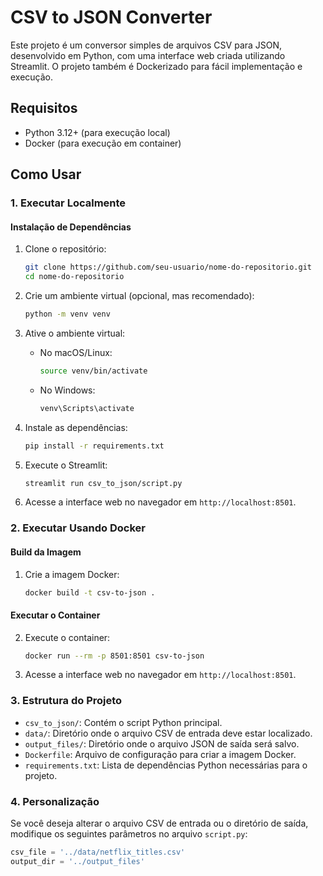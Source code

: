 # CSV to JSON Converter

Este projeto é um conversor simples de arquivos CSV para JSON, desenvolvido em Python, com uma interface web criada utilizando Streamlit. O projeto também é Dockerizado para fácil implementação e execução.

## Requisitos

- Python 3.12+ (para execução local)
- Docker (para execução em container)

## Como Usar

### 1. Executar Localmente

#### Instalação de Dependências

1. Clone o repositório:
    ```bash
    git clone https://github.com/seu-usuario/nome-do-repositorio.git
    cd nome-do-repositorio
    ```

2. Crie um ambiente virtual (opcional, mas recomendado):
    ```bash
    python -m venv venv
    ```

3. Ative o ambiente virtual:
    - No macOS/Linux:
        ```bash
        source venv/bin/activate
        ```
    - No Windows:
        ```bash
        venv\Scripts\activate
        ```

4. Instale as dependências:
    ```bash
    pip install -r requirements.txt
    ```

5. Execute o Streamlit:
    ```bash
    streamlit run csv_to_json/script.py
    ```

6. Acesse a interface web no navegador em `http://localhost:8501`.

### 2. Executar Usando Docker

#### Build da Imagem

1. Crie a imagem Docker:
    ```bash
    docker build -t csv-to-json .
    ```

#### Executar o Container

2. Execute o container:
    ```bash
    docker run --rm -p 8501:8501 csv-to-json
    ```

3. Acesse a interface web no navegador em `http://localhost:8501`.

### 3. Estrutura do Projeto

- `csv_to_json/`: Contém o script Python principal.
- `data/`: Diretório onde o arquivo CSV de entrada deve estar localizado.
- `output_files/`: Diretório onde o arquivo JSON de saída será salvo.
- `Dockerfile`: Arquivo de configuração para criar a imagem Docker.
- `requirements.txt`: Lista de dependências Python necessárias para o projeto.

### 4. Personalização

Se você deseja alterar o arquivo CSV de entrada ou o diretório de saída, modifique os seguintes parâmetros no arquivo `script.py`:

```python
csv_file = '../data/netflix_titles.csv'
output_dir = '../output_files'
